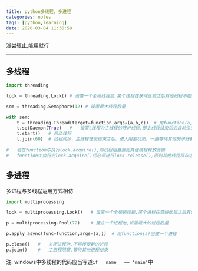 ```yaml
---
title: python多线程、多进程
categories: notes
tags: [python,learning]
date: 2020-03-04 11:36:58
---
```


浅尝辄止,能用就行

---

## 多线程

```python
import threading

lock = threading.Lock() # 设置一个全局线程锁,某个线程在获得此锁之后其他线程不能再获得

sem = threading.Semaphore(12) # 设置最大线程数量

with sem:
    t = threading.Thread(target=function,args=(a,b,c))  # 用function(a,b,c)创建一个线程
    t.setDaemon(True)   #   设置t线程为主线程的守护线程,即主线程结束后会自动杀死子线程(默认为false)
    t.start()   # 启动线程
    t.join(60)  # 线程同步，主线程任务结束之后，进入阻塞状态，一直等待其他的子线程执行结束之后，主线程再终止;如果超时主线程也会终止(默认为无)
    
#   若在function中执行lock.acquire(),则线程阻塞直到其他线程释放此锁
#   function中执行完lock.acquire()后必须进行lock.release(),否则其他线程将永远无法获得此锁
```

<!--more-->

## 多进程

多进程与多线程运用方式相仿

```python
import multiprocessing

lock = multiprocessing.Lock()   # 设置一个全局进程锁,某个进程在获得此锁之后其他进程不能再获得

p = multiprocessing.Pool(72)    # 建立一个进程池,设置最大的进程数量

p.apply_async(func=function,args=(a,))  # 用function(a)创建一个进程

p.close()   #   关闭进程池,不再接受新的进程
p.join()    #   主进程阻塞,等待其他进程结束
```

注: windows中多线程的代码应当写道`if __name__ == 'main'`中
